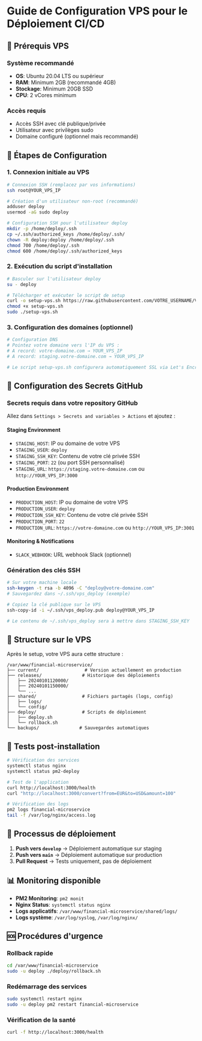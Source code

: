 # Guide de Configuration VPS pour le Déploiement CI/CD

## 🎯 Prérequis VPS

### Système recommandé
- **OS**: Ubuntu 20.04 LTS ou supérieur
- **RAM**: Minimum 2GB (recommandé 4GB)
- **Stockage**: Minimum 20GB SSD
- **CPU**: 2 vCores minimum

### Accès requis
- Accès SSH avec clé publique/privée
- Utilisateur avec privilèges sudo
- Domaine configuré (optionnel mais recommandé)

## 🚀 Étapes de Configuration

### 1. Connexion initiale au VPS

```bash
# Connexion SSH (remplacez par vos informations)
ssh root@YOUR_VPS_IP

# Création d'un utilisateur non-root (recommandé)
adduser deploy
usermod -aG sudo deploy

# Configuration SSH pour l'utilisateur deploy
mkdir -p /home/deploy/.ssh
cp ~/.ssh/authorized_keys /home/deploy/.ssh/
chown -R deploy:deploy /home/deploy/.ssh
chmod 700 /home/deploy/.ssh
chmod 600 /home/deploy/.ssh/authorized_keys
```

### 2. Exécution du script d'installation

```bash
# Basculer sur l'utilisateur deploy
su - deploy

# Télécharger et exécuter le script de setup
curl -o setup-vps.sh https://raw.githubusercontent.com/VOTRE_USERNAME/VOTRE_REPO/main/deploy/setup-vps.sh
chmod +x setup-vps.sh
sudo ./setup-vps.sh
```

### 3. Configuration des domaines (optionnel)

```bash
# Configuration DNS
# Pointez votre domaine vers l'IP du VPS :
# A record: votre-domaine.com → YOUR_VPS_IP
# A record: staging.votre-domaine.com → YOUR_VPS_IP

# Le script setup-vps.sh configurera automatiquement SSL via Let's Encrypt
```

## 🔐 Configuration des Secrets GitHub

### Secrets requis dans votre repository GitHub

Allez dans `Settings > Secrets and variables > Actions` et ajoutez :

#### Staging Environment
- `STAGING_HOST`: IP ou domaine de votre VPS
- `STAGING_USER`: `deploy`
- `STAGING_SSH_KEY`: Contenu de votre clé privée SSH
- `STAGING_PORT`: `22` (ou port SSH personnalisé)
- `STAGING_URL`: `https://staging.votre-domaine.com` ou `http://YOUR_VPS_IP:3000`

#### Production Environment
- `PRODUCTION_HOST`: IP ou domaine de votre VPS
- `PRODUCTION_USER`: `deploy`
- `PRODUCTION_SSH_KEY`: Contenu de votre clé privée SSH
- `PRODUCTION_PORT`: `22`
- `PRODUCTION_URL`: `https://votre-domaine.com` ou `http://YOUR_VPS_IP:3001`

#### Monitoring & Notifications
- `SLACK_WEBHOOK`: URL webhook Slack (optionnel)

### Génération des clés SSH

```bash
# Sur votre machine locale
ssh-keygen -t rsa -b 4096 -C "deploy@votre-domaine.com"
# Sauvegardez dans ~/.ssh/vps_deploy (exemple)

# Copiez la clé publique sur le VPS
ssh-copy-id -i ~/.ssh/vps_deploy.pub deploy@YOUR_VPS_IP

# Le contenu de ~/.ssh/vps_deploy sera à mettre dans STAGING_SSH_KEY
```

## 🔧 Structure sur le VPS

Après le setup, votre VPS aura cette structure :

```
/var/www/financial-microservice/
├── current/                 # Version actuellement en production
├── releases/               # Historique des déploiements
│   ├── 20240101120000/
│   ├── 20240101150000/
│   └── ...
├── shared/                 # Fichiers partagés (logs, config)
│   ├── logs/
│   └── config/
├── deploy/                 # Scripts de déploiement
│   ├── deploy.sh
│   └── rollback.sh
└── backups/               # Sauvegardes automatiques
```

## 🚦 Tests post-installation

```bash
# Vérification des services
systemctl status nginx
systemctl status pm2-deploy

# Test de l'application
curl http://localhost:3000/health
curl "http://localhost:3000/convert?from=EUR&to=USD&amount=100"

# Vérification des logs
pm2 logs financial-microservice
tail -f /var/log/nginx/access.log
```

## 🔄 Processus de déploiement

1. **Push vers `develop`** → Déploiement automatique sur staging
2. **Push vers `main`** → Déploiement automatique sur production
3. **Pull Request** → Tests uniquement, pas de déploiement

## 📊 Monitoring disponible

- **PM2 Monitoring**: `pm2 monit`
- **Nginx Status**: `systemctl status nginx`
- **Logs applicatifs**: `/var/www/financial-microservice/shared/logs/`
- **Logs système**: `/var/log/syslog`, `/var/log/nginx/`

## 🆘 Procédures d'urgence

### Rollback rapide
```bash
cd /var/www/financial-microservice
sudo -u deploy ./deploy/rollback.sh
```

### Redémarrage des services
```bash
sudo systemctl restart nginx
sudo -u deploy pm2 restart financial-microservice
```

### Vérification de la santé
```bash
curl -f http://localhost:3000/health
```
